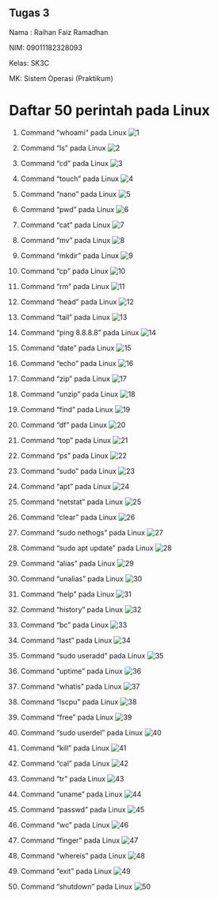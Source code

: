 ## Tugas 3
Nama : Raihan Faiz Ramadhan

NIM: 09011182328093

Kelas: SK3C

MK: Sistem Operasi (Praktikum) 

#  Daftar 50 perintah pada Linux
1.	Command "whoami" pada Linux ![1](https://github.com/RaihanFaiz165/Raihan-Faiz-Ramadhan_09011182328093_SK3C_Tugas-3_Sistem-Operasi/blob/main/Gambar%20perintah%20pada%20linux/1.png)

2.	Command “ls” pada Linux ![2](https://github.com/RaihanFaiz165/Raihan-Faiz-Ramadhan_09011182328093_SK3C_Tugas-3_Sistem-Operasi/blob/main/Gambar%20perintah%20pada%20linux/2.png)

3.	Command “cd” pada Linux  ![3](https://github.com/RaihanFaiz165/Raihan-Faiz-Ramadhan_09011182328093_SK3C_Tugas-3_Sistem-Operasi/blob/main/Gambar%20perintah%20pada%20linux/3.png)

4.	Command “touch” pada Linux ![4](https://github.com/RaihanFaiz165/Raihan-Faiz-Ramadhan_09011182328093_SK3C_Tugas-3_Sistem-Operasi/blob/main/Gambar%20perintah%20pada%20linux/4.png)

5.	Command “nano” pada Linux ![5](https://github.com/RaihanFaiz165/Raihan-Faiz-Ramadhan_09011182328093_SK3C_Tugas-3_Sistem-Operasi/blob/main/Gambar%20perintah%20pada%20linux/5.png)

6.	Command “pwd” pada Linux ![6](https://github.com/RaihanFaiz165/Raihan-Faiz-Ramadhan_09011182328093_SK3C_Tugas-3_Sistem-Operasi/blob/main/Gambar%20perintah%20pada%20linux/6.png)

7.	Command “cat” pada Linux ![7](https://github.com/RaihanFaiz165/Raihan-Faiz-Ramadhan_09011182328093_SK3C_Tugas-3_Sistem-Operasi/blob/main/Gambar%20perintah%20pada%20linux/7.png)

8.	Command “mv” pada Linux ![8](https://github.com/RaihanFaiz165/Raihan-Faiz-Ramadhan_09011182328093_SK3C_Tugas-3_Sistem-Operasi/blob/main/Gambar%20perintah%20pada%20linux/8.png)

9.	Command “mkdir” pada Linux ![9](https://github.com/RaihanFaiz165/Raihan-Faiz-Ramadhan_09011182328093_SK3C_Tugas-3_Sistem-Operasi/blob/main/Gambar%20perintah%20pada%20linux/9.png)

10.	Command “cp” pada Linux ![10](https://github.com/RaihanFaiz165/Raihan-Faiz-Ramadhan_09011182328093_SK3C_Tugas-3_Sistem-Operasi/blob/main/Gambar%20perintah%20pada%20linux/10.png)

11.	Command “rm” pada Linux ![11](https://github.com/RaihanFaiz165/Raihan-Faiz-Ramadhan_09011182328093_SK3C_Tugas-3_Sistem-Operasi/blob/main/Gambar%20perintah%20pada%20linux/11.png)

12.	Command “head” pada Linux ![12](https://github.com/RaihanFaiz165/Raihan-Faiz-Ramadhan_09011182328093_SK3C_Tugas-3_Sistem-Operasi/blob/main/Gambar%20perintah%20pada%20linux/12.png)

13.	Command “tail” pada Linux ![13](https://github.com/RaihanFaiz165/Raihan-Faiz-Ramadhan_09011182328093_SK3C_Tugas-3_Sistem-Operasi/blob/main/Gambar%20perintah%20pada%20linux/13.png)

14.	Command “ping 8.8.8.8” pada Linux ![14](https://github.com/RaihanFaiz165/Raihan-Faiz-Ramadhan_09011182328093_SK3C_Tugas-3_Sistem-Operasi/blob/main/Gambar%20perintah%20pada%20linux/14.png)

15.	Command “date” pada Linux ![15](https://github.com/RaihanFaiz165/Raihan-Faiz-Ramadhan_09011182328093_SK3C_Tugas-3_Sistem-Operasi/blob/main/Gambar%20perintah%20pada%20linux/15.png)

16.	Command “echo” pada Linux ![16](https://github.com/RaihanFaiz165/Raihan-Faiz-Ramadhan_09011182328093_SK3C_Tugas-3_Sistem-Operasi/blob/main/Gambar%20perintah%20pada%20linux/16.png)

17.	Command “zip” pada Linux ![17](https://github.com/RaihanFaiz165/Raihan-Faiz-Ramadhan_09011182328093_SK3C_Tugas-3_Sistem-Operasi/blob/main/Gambar%20perintah%20pada%20linux/17.png)

18.	Command “unzip” pada Linux ![18](https://github.com/RaihanFaiz165/Raihan-Faiz-Ramadhan_09011182328093_SK3C_Tugas-3_Sistem-Operasi/blob/main/Gambar%20perintah%20pada%20linux/18.png)

19.	Command “find” pada Linux ![19](https://github.com/RaihanFaiz165/Raihan-Faiz-Ramadhan_09011182328093_SK3C_Tugas-3_Sistem-Operasi/blob/main/Gambar%20perintah%20pada%20linux/19.png)

20.	Command “df” pada Linux ![20](https://github.com/RaihanFaiz165/Raihan-Faiz-Ramadhan_09011182328093_SK3C_Tugas-3_Sistem-Operasi/blob/main/Gambar%20perintah%20pada%20linux/20.png)

21.	Command “top” pada Linux ![21](https://github.com/RaihanFaiz165/Raihan-Faiz-Ramadhan_09011182328093_SK3C_Tugas-3_Sistem-Operasi/blob/main/Gambar%20perintah%20pada%20linux/21.png)

22.	Command “ps” pada Linux ![22](https://github.com/RaihanFaiz165/Raihan-Faiz-Ramadhan_09011182328093_SK3C_Tugas-3_Sistem-Operasi/blob/main/Gambar%20perintah%20pada%20linux/22.png)

23.	Command “sudo” pada Linux ![23](https://github.com/RaihanFaiz165/Raihan-Faiz-Ramadhan_09011182328093_SK3C_Tugas-3_Sistem-Operasi/blob/main/Gambar%20perintah%20pada%20linux/23.png)

24.	Command “apt” pada Linux ![24](https://github.com/RaihanFaiz165/Raihan-Faiz-Ramadhan_09011182328093_SK3C_Tugas-3_Sistem-Operasi/blob/main/Gambar%20perintah%20pada%20linux/24.png)

25.	Command “netstat” pada Linux ![25](https://github.com/RaihanFaiz165/Raihan-Faiz-Ramadhan_09011182328093_SK3C_Tugas-3_Sistem-Operasi/blob/main/Gambar%20perintah%20pada%20linux/25.png)

26.	Command “clear” pada Linux ![26](https://github.com/RaihanFaiz165/Raihan-Faiz-Ramadhan_09011182328093_SK3C_Tugas-3_Sistem-Operasi/blob/main/Gambar%20perintah%20pada%20linux/26.png)

27.	Command “sudo nethogs” pada Linux ![27](https://github.com/RaihanFaiz165/Raihan-Faiz-Ramadhan_09011182328093_SK3C_Tugas-3_Sistem-Operasi/blob/main/Gambar%20perintah%20pada%20linux/27.png)

28.	Command “sudo apt update” pada Linux ![28](https://github.com/RaihanFaiz165/Raihan-Faiz-Ramadhan_09011182328093_SK3C_Tugas-3_Sistem-Operasi/blob/main/Gambar%20perintah%20pada%20linux/28.png)

29.	Command “alias” pada Linux ![29](https://github.com/RaihanFaiz165/Raihan-Faiz-Ramadhan_09011182328093_SK3C_Tugas-3_Sistem-Operasi/blob/main/Gambar%20perintah%20pada%20linux/29.png)

30.	Command “unalias” pada Linux ![30](https://github.com/RaihanFaiz165/Raihan-Faiz-Ramadhan_09011182328093_SK3C_Tugas-3_Sistem-Operasi/blob/main/Gambar%20perintah%20pada%20linux/30.png)

31.	Command “help” pada Linux ![31](https://github.com/RaihanFaiz165/Raihan-Faiz-Ramadhan_09011182328093_SK3C_Tugas-3_Sistem-Operasi/blob/main/Gambar%20perintah%20pada%20linux/31.png)

32.	Command “history” pada Linux ![32](https://github.com/RaihanFaiz165/Raihan-Faiz-Ramadhan_09011182328093_SK3C_Tugas-3_Sistem-Operasi/blob/main/Gambar%20perintah%20pada%20linux/32.png)

33.	Command “bc” pada Linux ![33](https://github.com/RaihanFaiz165/Raihan-Faiz-Ramadhan_09011182328093_SK3C_Tugas-3_Sistem-Operasi/blob/main/Gambar%20perintah%20pada%20linux/33.png)

34.	Command “last” pada Linux ![34](https://github.com/RaihanFaiz165/Raihan-Faiz-Ramadhan_09011182328093_SK3C_Tugas-3_Sistem-Operasi/blob/main/Gambar%20perintah%20pada%20linux/34.png)

35.	Command “sudo useradd” pada Linux ![35](https://github.com/RaihanFaiz165/Raihan-Faiz-Ramadhan_09011182328093_SK3C_Tugas-3_Sistem-Operasi/blob/main/Gambar%20perintah%20pada%20linux/35.png)

36.	Command “uptime” pada Linux ![36](https://github.com/RaihanFaiz165/Raihan-Faiz-Ramadhan_09011182328093_SK3C_Tugas-3_Sistem-Operasi/blob/main/Gambar%20perintah%20pada%20linux/36.png)

37.	Command “whatis” pada Linux ![37](https://github.com/RaihanFaiz165/Raihan-Faiz-Ramadhan_09011182328093_SK3C_Tugas-3_Sistem-Operasi/blob/main/Gambar%20perintah%20pada%20linux/37.png)

38.	Command “lscpu” pada Linux ![38](https://github.com/RaihanFaiz165/Raihan-Faiz-Ramadhan_09011182328093_SK3C_Tugas-3_Sistem-Operasi/blob/main/Gambar%20perintah%20pada%20linux/38.png)

39.	Command “free” pada Linux ![39](https://github.com/RaihanFaiz165/Raihan-Faiz-Ramadhan_09011182328093_SK3C_Tugas-3_Sistem-Operasi/blob/main/Gambar%20perintah%20pada%20linux/39.png)

40.	Command “sudo userdel” pada Linux ![40](https://github.com/RaihanFaiz165/Raihan-Faiz-Ramadhan_09011182328093_SK3C_Tugas-3_Sistem-Operasi/blob/main/Gambar%20perintah%20pada%20linux/40.png)

41.	Command “kill” pada Linux ![41](https://github.com/RaihanFaiz165/Raihan-Faiz-Ramadhan_09011182328093_SK3C_Tugas-3_Sistem-Operasi/blob/main/Gambar%20perintah%20pada%20linux/41.png)

42.	Command “cal” pada Linux ![42](https://github.com/RaihanFaiz165/Raihan-Faiz-Ramadhan_09011182328093_SK3C_Tugas-3_Sistem-Operasi/blob/main/Gambar%20perintah%20pada%20linux/42.png)

43.	Command “tr” pada Linux ![43](https://github.com/RaihanFaiz165/Raihan-Faiz-Ramadhan_09011182328093_SK3C_Tugas-3_Sistem-Operasi/blob/main/Gambar%20perintah%20pada%20linux/43.png)

44.	Command “uname” pada Linux ![44](https://github.com/RaihanFaiz165/Raihan-Faiz-Ramadhan_09011182328093_SK3C_Tugas-3_Sistem-Operasi/blob/main/Gambar%20perintah%20pada%20linux/44.png)

45.	Command “passwd” pada Linux ![45](https://github.com/RaihanFaiz165/Raihan-Faiz-Ramadhan_09011182328093_SK3C_Tugas-3_Sistem-Operasi/blob/main/Gambar%20perintah%20pada%20linux/45.png)

46.	Command “wc” pada Linux ![46](https://github.com/RaihanFaiz165/Raihan-Faiz-Ramadhan_09011182328093_SK3C_Tugas-3_Sistem-Operasi/blob/main/Gambar%20perintah%20pada%20linux/46.png)

47.	Command “finger” pada Linux ![47](https://github.com/RaihanFaiz165/Raihan-Faiz-Ramadhan_09011182328093_SK3C_Tugas-3_Sistem-Operasi/blob/main/Gambar%20perintah%20pada%20linux/47.png)

48.	Command “whereis” pada Linux ![48](https://github.com/RaihanFaiz165/Raihan-Faiz-Ramadhan_09011182328093_SK3C_Tugas-3_Sistem-Operasi/blob/main/Gambar%20perintah%20pada%20linux/48.png)

49.	Command “exit” pada Linux ![49](https://github.com/RaihanFaiz165/Raihan-Faiz-Ramadhan_09011182328093_SK3C_Tugas-3_Sistem-Operasi/blob/main/Gambar%20perintah%20pada%20linux/49.png)

50.	Command “shutdown” pada Linux ![50](https://github.com/RaihanFaiz165/Raihan-Faiz-Ramadhan_09011182328093_SK3C_Tugas-3_Sistem-Operasi/blob/main/Gambar%20perintah%20pada%20linux/50.png)
